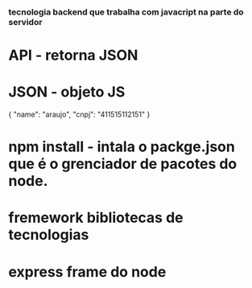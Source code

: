 ### tecnologia backend que trabalha com javacript na parte do servidor

# API - retorna JSON
# JSON - objeto JS
{
    "name": "araujo",
    "cnpj": "411515112151"
}

# npm install - intala o packge.json que é o grenciador de pacotes do node.

# fremework bibliotecas de tecnologias 
# express frame do node


